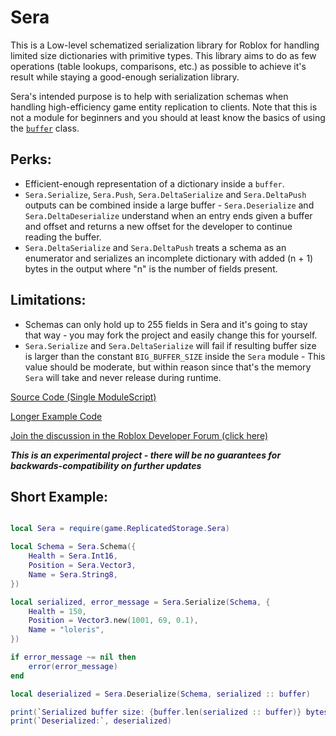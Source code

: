 # Sera
This is a Low-level schematized serialization library for Roblox for handling limited size dictionaries with primitive types. This library aims to do as few operations (table lookups, comparisons, etc.) as possible to achieve it's result while staying a good-enough serialization library.

Sera's intended purpose is to help with serialization schemas when handling high-efficiency game entity replication to clients. Note that this is not a module for beginners and you should at least know the basics of using the [`buffer`](https://create.roblox.com/docs/reference/engine/libraries/buffer) class.

## Perks:
- Efficient-enough representation of a dictionary inside a `buffer`.
- `Sera.Serialize`, `Sera.Push`, `Sera.DeltaSerialize` and `Sera.DeltaPush` outputs can be combined inside a large buffer - `Sera.Deserialize` and `Sera.DeltaDeserialize` understand when an entry ends given a buffer and offset and returns a new offset for the developer to continue reading the buffer.
- `Sera.DeltaSerialize` and `Sera.DeltaPush` treats a schema as an enumerator and serializes an incomplete dictionary with added (n + 1) bytes in the output where "n" is the number of fields present.

## Limitations:
- Schemas can only hold up to 255 fields in Sera and it's going to stay that way - you may fork the project and easily change this for yourself.
- `Sera.Serialize` and `Sera.DeltaSerialize` will fail if resulting buffer size is larger than  the constant `BIG_BUFFER_SIZE` inside the `Sera` module - This value should be moderate, but within reason since that's the memory `Sera` will take and never release during runtime.

[Source Code (Single ModuleScript)](https://github.com/MadStudioRoblox/Sera/blob/main/Sera.luau)

[Longer Example Code](https://github.com/MadStudioRoblox/Sera/blob/main/Test.luau)

[Join the discussion in the Roblox Developer Forum (click here)](https://devforum.roblox.com/t/sera-low-level-schematized-serialization-library/3304206)

***This is an experimental project - there will be no guarantees for backwards-compatibility on further updates***

## Short Example:

```lua

local Sera = require(game.ReplicatedStorage.Sera)

local Schema = Sera.Schema({
	Health = Sera.Int16,
	Position = Sera.Vector3,
	Name = Sera.String8,
})

local serialized, error_message = Sera.Serialize(Schema, {
    Health = 150,
    Position = Vector3.new(1001, 69, 0.1),
    Name = "loleris",
})

if error_message ~= nil then
    error(error_message)
end

local deserialized = Sera.Deserialize(Schema, serialized :: buffer)

print(`Serialized buffer size: {buffer.len(serialized :: buffer)} bytes`)
print(`Deserialized:`, deserialized)

```